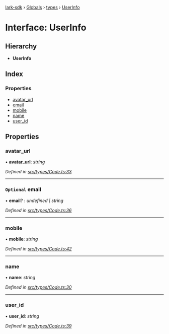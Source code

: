[lark-sdk](../README.md) › [Globals](../globals.md) › [types](../modules/types.md) › [UserInfo](types.userinfo.md)

# Interface: UserInfo

## Hierarchy

* **UserInfo**

## Index

### Properties

* [avatar_url](types.userinfo.md#avatar_url)
* [email](types.userinfo.md#optional-email)
* [mobile](types.userinfo.md#mobile)
* [name](types.userinfo.md#name)
* [user_id](types.userinfo.md#user_id)

## Properties

###  avatar_url

• **avatar_url**: *string*

*Defined in [src/types/Code.ts:33](https://github.com/TbhT/lark-sdk/blob/e3605bb/src/types/Code.ts#L33)*

___

### `Optional` email

• **email**? : *undefined | string*

*Defined in [src/types/Code.ts:36](https://github.com/TbhT/lark-sdk/blob/e3605bb/src/types/Code.ts#L36)*

___

###  mobile

• **mobile**: *string*

*Defined in [src/types/Code.ts:42](https://github.com/TbhT/lark-sdk/blob/e3605bb/src/types/Code.ts#L42)*

___

###  name

• **name**: *string*

*Defined in [src/types/Code.ts:30](https://github.com/TbhT/lark-sdk/blob/e3605bb/src/types/Code.ts#L30)*

___

###  user_id

• **user_id**: *string*

*Defined in [src/types/Code.ts:39](https://github.com/TbhT/lark-sdk/blob/e3605bb/src/types/Code.ts#L39)*
